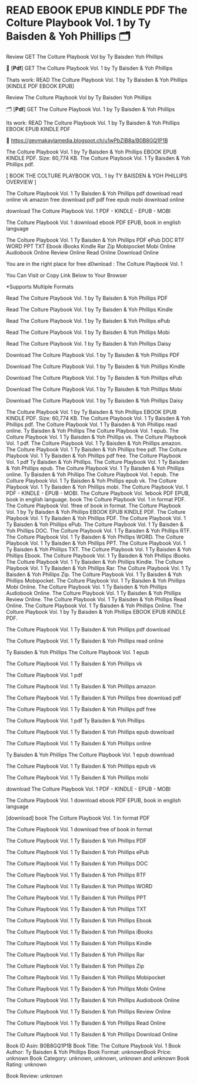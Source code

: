 # READ EBOOK EPUB KINDLE PDF The Colture Playbook Vol. 1 by  Ty Baisden &  Yoh  Phillips 🗂️
Review GET The Colture Playbook Vol by Ty Baisden Yoh Phillips

💏 [𝐏𝐝𝐟] GET The Colture Playbook Vol. 1 by Ty Baisden & Yoh Phillips

Thats work: READ The Colture Playbook Vol. 1 by Ty Baisden & Yoh Phillips [KINDLE PDF EBOOK EPUB]


Review The Colture Playbook Vol by Ty Baisden Yoh Phillips

🗂️ [𝐏𝐝𝐟] GET The Colture Playbook Vol. 1 by Ty Baisden & Yoh Phillips

Its work: READ The Colture Playbook Vol. 1 by Ty Baisden & Yoh Phillips EBOOK EPUB KINDLE PDF



📣 https://gevmakaylamedia.blogspot.ch/u1wPbZIB8a/B0B8GQ1P1B



The Colture Playbook Vol. 1 by Ty Baisden & Yoh Phillips EBOOK EPUB KINDLE PDF. Size: 60,774 KB. The Colture Playbook Vol. 1 Ty Baisden & Yoh Phillips pdf.

[ BOOK THE COLTURE PLAYBOOK VOL. 1 by TY BAISDEN & YOH PHILLIPS OVERVIEW ]

The Colture Playbook Vol. 1 Ty Baisden & Yoh Phillips pdf download read online vk amazon free download pdf pdf free epub mobi download online

download The Colture Playbook Vol. 1 PDF - KINDLE - EPUB - MOBI

The Colture Playbook Vol. 1 download ebook PDF EPUB, book in english language

The Colture Playbook Vol. 1 Ty Baisden & Yoh Phillips PDF ePub DOC RTF WORD PPT TXT Ebook iBooks Kindle Rar Zip Mobipocket Mobi Online Audiobook Online Review Online Read Online Download Online

You are in the right place for free d0wnload : The Colture Playbook Vol. 1

You Can Visit or Copy Link Below to Your Browser

*Supports Multiple Formats

Read The Colture Playbook Vol. 1 by Ty Baisden & Yoh Phillips PDF

Read The Colture Playbook Vol. 1 by Ty Baisden & Yoh Phillips Kindle

Read The Colture Playbook Vol. 1 by Ty Baisden & Yoh Phillips ePub

Read The Colture Playbook Vol. 1 by Ty Baisden & Yoh Phillips Mobi

Read The Colture Playbook Vol. 1 by Ty Baisden & Yoh Phillips Daisy

Download The Colture Playbook Vol. 1 by Ty Baisden & Yoh Phillips PDF

Download The Colture Playbook Vol. 1 by Ty Baisden & Yoh Phillips Kindle

Download The Colture Playbook Vol. 1 by Ty Baisden & Yoh Phillips ePub

Download The Colture Playbook Vol. 1 by Ty Baisden & Yoh Phillips Mobi

Download The Colture Playbook Vol. 1 by Ty Baisden & Yoh Phillips Daisy

The Colture Playbook Vol. 1 by Ty Baisden & Yoh Phillips EBOOK EPUB KINDLE PDF. Size: 60,774 KB. The Colture Playbook Vol. 1 Ty Baisden & Yoh Phillips pdf. The Colture Playbook Vol. 1 Ty Baisden & Yoh Phillips read online. Ty Baisden & Yoh Phillips The Colture Playbook Vol. 1 epub. The Colture Playbook Vol. 1 Ty Baisden & Yoh Phillips vk. The Colture Playbook Vol. 1 pdf. The Colture Playbook Vol. 1 Ty Baisden & Yoh Phillips amazon. The Colture Playbook Vol. 1 Ty Baisden & Yoh Phillips free pdf. The Colture Playbook Vol. 1 Ty Baisden & Yoh Phillips pdf free. The Colture Playbook Vol. 1 pdf Ty Baisden & Yoh Phillips. The Colture Playbook Vol. 1 Ty Baisden & Yoh Phillips epub. The Colture Playbook Vol. 1 Ty Baisden & Yoh Phillips online. Ty Baisden & Yoh Phillips The Colture Playbook Vol. 1 epub. The Colture Playbook Vol. 1 Ty Baisden & Yoh Phillips epub vk. The Colture Playbook Vol. 1 Ty Baisden & Yoh Phillips mobi. The Colture Playbook Vol. 1 PDF - KINDLE - EPUB - MOBI. The Colture Playbook Vol. 1ebook PDF EPUB, book in english language. book The Colture Playbook Vol. 1 in format PDF. The Colture Playbook Vol. 1free of book in format. The Colture Playbook Vol. 1 by Ty Baisden & Yoh Phillips EBOOK EPUB KINDLE PDF. The Colture Playbook Vol. 1 Ty Baisden & Yoh Phillips PDF. The Colture Playbook Vol. 1 Ty Baisden & Yoh Phillips ePub. The Colture Playbook Vol. 1 Ty Baisden & Yoh Phillips DOC. The Colture Playbook Vol. 1 Ty Baisden & Yoh Phillips RTF. The Colture Playbook Vol. 1 Ty Baisden & Yoh Phillips WORD. The Colture Playbook Vol. 1 Ty Baisden & Yoh Phillips PPT. The Colture Playbook Vol. 1 Ty Baisden & Yoh Phillips TXT. The Colture Playbook Vol. 1 Ty Baisden & Yoh Phillips Ebook. The Colture Playbook Vol. 1 Ty Baisden & Yoh Phillips iBooks. The Colture Playbook Vol. 1 Ty Baisden & Yoh Phillips Kindle. The Colture Playbook Vol. 1 Ty Baisden & Yoh Phillips Rar. The Colture Playbook Vol. 1 Ty Baisden & Yoh Phillips Zip. The Colture Playbook Vol. 1 Ty Baisden & Yoh Phillips Mobipocket. The Colture Playbook Vol. 1 Ty Baisden & Yoh Phillips Mobi Online. The Colture Playbook Vol. 1 Ty Baisden & Yoh Phillips Audiobook Online. The Colture Playbook Vol. 1 Ty Baisden & Yoh Phillips Review Online. The Colture Playbook Vol. 1 Ty Baisden & Yoh Phillips Read Online. The Colture Playbook Vol. 1 Ty Baisden & Yoh Phillips Online. The Colture Playbook Vol. 1 by Ty Baisden & Yoh Phillips EBOOK EPUB KINDLE PDF.

The Colture Playbook Vol. 1 Ty Baisden & Yoh Phillips pdf download

The Colture Playbook Vol. 1 Ty Baisden & Yoh Phillips read online

Ty Baisden & Yoh Phillips The Colture Playbook Vol. 1 epub

The Colture Playbook Vol. 1 Ty Baisden & Yoh Phillips vk

The Colture Playbook Vol. 1 pdf

The Colture Playbook Vol. 1 Ty Baisden & Yoh Phillips amazon

The Colture Playbook Vol. 1 Ty Baisden & Yoh Phillips free download pdf

The Colture Playbook Vol. 1 Ty Baisden & Yoh Phillips pdf free

The Colture Playbook Vol. 1 pdf Ty Baisden & Yoh Phillips

The Colture Playbook Vol. 1 Ty Baisden & Yoh Phillips epub download

The Colture Playbook Vol. 1 Ty Baisden & Yoh Phillips online

Ty Baisden & Yoh Phillips The Colture Playbook Vol. 1 epub download

The Colture Playbook Vol. 1 Ty Baisden & Yoh Phillips epub vk

The Colture Playbook Vol. 1 Ty Baisden & Yoh Phillips mobi

download The Colture Playbook Vol. 1 PDF - KINDLE - EPUB - MOBI

The Colture Playbook Vol. 1 download ebook PDF EPUB, book in english language

[download] book The Colture Playbook Vol. 1 in format PDF

The Colture Playbook Vol. 1 download free of book in format

The Colture Playbook Vol. 1 Ty Baisden & Yoh Phillips PDF

The Colture Playbook Vol. 1 Ty Baisden & Yoh Phillips ePub

The Colture Playbook Vol. 1 Ty Baisden & Yoh Phillips DOC

The Colture Playbook Vol. 1 Ty Baisden & Yoh Phillips RTF

The Colture Playbook Vol. 1 Ty Baisden & Yoh Phillips WORD

The Colture Playbook Vol. 1 Ty Baisden & Yoh Phillips PPT

The Colture Playbook Vol. 1 Ty Baisden & Yoh Phillips TXT

The Colture Playbook Vol. 1 Ty Baisden & Yoh Phillips Ebook

The Colture Playbook Vol. 1 Ty Baisden & Yoh Phillips iBooks

The Colture Playbook Vol. 1 Ty Baisden & Yoh Phillips Kindle

The Colture Playbook Vol. 1 Ty Baisden & Yoh Phillips Rar

The Colture Playbook Vol. 1 Ty Baisden & Yoh Phillips Zip

The Colture Playbook Vol. 1 Ty Baisden & Yoh Phillips Mobipocket

The Colture Playbook Vol. 1 Ty Baisden & Yoh Phillips Mobi Online

The Colture Playbook Vol. 1 Ty Baisden & Yoh Phillips Audiobook Online

The Colture Playbook Vol. 1 Ty Baisden & Yoh Phillips Review Online

The Colture Playbook Vol. 1 Ty Baisden & Yoh Phillips Read Online

The Colture Playbook Vol. 1 Ty Baisden & Yoh Phillips Download Online

Book ID Asin: B0B8GQ1P1B
Book Title: The Colture Playbook Vol. 1
Book Author: Ty Baisden & Yoh Phillips
Book Format: unknownBook Price: unknown
Book Category: unknown, unknown, unknown and unknown
Book Rating: unknown

Book Review: unknown
